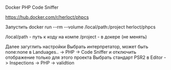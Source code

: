 Docker PHP Code Sniffer

https://hub.docker.com/r/herloct/phpcs

Запустить docker run --rm --volume /local/path:/project herloct/phpcs 
    
/local/path - путь к коду на компе
/project - в докере (не менять)

Далее загуглить настройки
Выбрать интерпретатор, может быть none:none в Landuages.. -> PHP -> Code Sniffer и отключить отображение только для этого проекта
Выбрать стандарт PSR2 в Editor -> Inspections -> PHP -> validtion 
